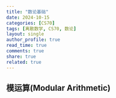 ```yaml
---
title: "数论基础"
date: 2024-10-15
categories: [CS70]
tags: [离散数学, CS70, 数论]
layout: single
author_profile: true
read_time: true
comments: true
share: true
related: true
---
```


## 模运算(Modular Arithmetic)
